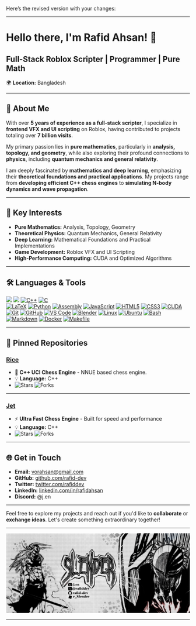 Here’s the revised version with your changes:

---

# **Hello there, I'm Rafid Ahsan!** 👋  
## **Full-Stack Roblox Scripter | Programmer | Pure Math**  
🌍 **Location:** Bangladesh  

---

## **🌟 About Me**  
With over **5 years of experience as a full-stack scripter**, I specialize in **frontend VFX and UI scripting** on Roblox, having contributed to projects totaling over **7 billion visits**.  

My primary passion lies in **pure mathematics**, particularly in **analysis, topology, and geometry**, while also exploring their profound connections to **physics**, including **quantum mechanics and general relativity**.  

I am deeply fascinated by **mathematics and deep learning**, emphasizing their **theoretical foundations and practical applications**. My projects range from **developing efficient C++ chess engines** to **simulating N-body dynamics and wave propagation**.  

---

## **🚀 Key Interests**  
- **Pure Mathematics:** Analysis, Topology, Geometry  
- **Theoretical Physics:** Quantum Mechanics, General Relativity  
- **Deep Learning:** Mathematical Foundations and Practical Implementations  
- **Game Development:** Roblox VFX and UI Scripting  
- **High-Performance Computing:** CUDA and Optimized Algorithms  

---

## **🛠️ Languages & Tools**  
[![](https://img.shields.io/badge/-Lua-2C2D72?style=flat-square&logo=lua&logoColor=white)](https://www.lua.org/)  [![](https://img.shields.io/badge/-Roblox-D9261E?style=flat-square&logo=roblox&logoColor=white)](https://www.roblox.com/)  [![C++](https://img.shields.io/badge/-C++-00599C?style=flat-square&logo=c%2B%2B&logoColor=white)](https://isocpp.org/)  [![C](https://img.shields.io/badge/-C-A8B9CC?style=flat-square&logo=c&logoColor=black)](https://en.cppreference.com/w/c)  
[![LaTeX](https://img.shields.io/badge/-LaTeX-008080?style=flat-square&logo=latex&logoColor=white)](https://www.latex-project.org/)  [![Python](https://img.shields.io/badge/-Python-3776AB?style=flat-square&logo=python&logoColor=white)](https://www.python.org/)  [![Assembly](https://img.shields.io/badge/-Assembly-525252?style=flat-square&logo=gnu&logoColor=white)](https://www.gnu.org/software/binutils/)  [![JavaScript](https://img.shields.io/badge/-JavaScript-F7DF1E?style=flat-square&logo=javascript&logoColor=black)](https://developer.mozilla.org/en-US/docs/Web/JavaScript)  [![HTML5](https://img.shields.io/badge/-HTML5-E34F26?style=flat-square&logo=html5&logoColor=white)](https://developer.mozilla.org/en-US/docs/Web/HTML)  [![CSS3](https://img.shields.io/badge/-CSS3-1572B6?style=flat-square&logo=css3&logoColor=white)](https://developer.mozilla.org/en-US/docs/Web/CSS)  [![CUDA](https://img.shields.io/badge/-CUDA-76B900?style=flat-square&logo=nvidia&logoColor=white)](https://developer.nvidia.com/cuda-zone)  [![Git](https://img.shields.io/badge/-Git-F05032?style=flat-square&logo=git&logoColor=white)](https://git-scm.com/)  [![GitHub](https://img.shields.io/badge/-GitHub-181717?style=flat-square&logo=github&logoColor=white)](https://github.com/)  [![VS Code](https://img.shields.io/badge/-VS%20Code-007ACC?style=flat-square&logo=visual-studio-code&logoColor=white)](https://code.visualstudio.com/)  [![Blender](https://img.shields.io/badge/-Blender-F5792A?style=flat-square&logo=blender&logoColor=white)](https://www.blender.org/)  [![Linux](https://img.shields.io/badge/-Linux-FCC624?style=flat-square&logo=linux&logoColor=black)](https://www.linux.org/)  [![Ubuntu](https://img.shields.io/badge/-Ubuntu-E95420?style=flat-square&logo=ubuntu&logoColor=white)](https://ubuntu.com/)  [![Bash](https://img.shields.io/badge/-Bash-4EAA25?style=flat-square&logo=gnu-bash&logoColor=white)](https://www.gnu.org/software/bash/)  [![Markdown](https://img.shields.io/badge/-Markdown-000000?style=flat-square&logo=markdown&logoColor=white)](https://daringfireball.net/projects/markdown/)  [![Docker](https://img.shields.io/badge/-Docker-2496ED?style=flat-square&logo=docker&logoColor=white)](https://www.docker.com/)  [![Makefile](https://img.shields.io/badge/-Makefile-427819?style=flat-square&logo=gnu&logoColor=white)](https://www.gnu.org/software/make/)  

---

## **📌 Pinned Repositories**  

### **[Rice](https://github.com/rafid-dev/rice)**  
- 🧠 **C++ UCI Chess Engine** - NNUE based chess engine.  
- 💡 **Language:** C++  
- ![Stars](https://img.shields.io/github/stars/rafid-dev/rice?style=social) ![Forks](https://img.shields.io/github/forks/rafid-dev/rice?style=social)  

---

### **[Jet](https://github.com/rafid-dev/jet)**  
- ⚡ **Ultra Fast Chess Engine** - Built for speed and performance  
- 💡 **Language:** C++  
- ![Stars](https://img.shields.io/github/stars/rafid-dev/jet?style=social) ![Forks](https://img.shields.io/github/forks/rafid-dev/jet?style=social)  

---

## **🌐 Get in Touch**  
- **Email:** [vorahsan@gmail.com](mailto:vorahsan@gmail.com)  
- **GitHub:** [github.com/rafid-dev](https://github.com/rafid-dev)  
- **Twitter:** [twitter.com/rafiddev](https://twitter.com/rafiddev)  
- **LinkedIn:** [linkedin.com/in/rafidahsan](https://www.linkedin.com/in/rafidahsan)  
- **Discord:** @j.en  

---

Feel free to explore my projects and reach out if you'd like to **collaborate** or **exchange ideas**. Let's create something extraordinary together!  

---

![Rafid](Untitled177-1.webp)  

---
